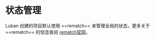 # 状态管理

Luban 创建的项目默认使用 ==rematch== 来管理全局的状态，更多关于 ==rematch== 的信息查阅 [rematch官网](https://rematch.github.io/rematch/#/)。
